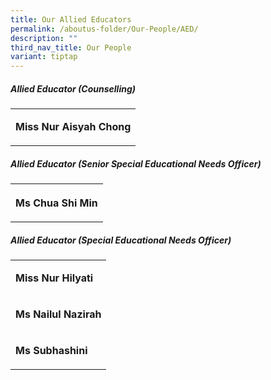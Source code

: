 ```yaml
---
title: Our Allied Educators
permalink: /aboutus-folder/Our-People/AED/
description: ""
third_nav_title: Our People
variant: tiptap
---
```

<h5>Allied Educator (Counselling)</h5>
<table style="minWidth: 25px">
<colgroup>
<col>
</colgroup>
<tbody>
<tr>
<td rowspan="1" colspan="1">
<p><strong>Miss Nur Aisyah Chong</strong>
</p>
</td>
</tr>
</tbody>
</table>
<p></p>
<h5>Allied Educator (Senior Special Educational Needs Officer)</h5>
<table style="minWidth: 25px">
<colgroup>
<col>
</colgroup>
<tbody>
<tr>
<th rowspan="1" colspan="1">
<p>Ms Chua Shi Min</p>
</th>
</tr>
</tbody>
</table>
<p></p>
<h5>Allied Educator (Special Educational Needs Officer)</h5>
<table style="minWidth: 25px">
<colgroup>
<col>
</colgroup>
<tbody>
<tr>
<td rowspan="1" colspan="1">
<p><strong>Miss Nur Hilyati</strong>
</p>
</td>
</tr>
<tr>
<td rowspan="1" colspan="1">
<p><strong>Ms Nailul Nazirah</strong>
</p>
</td>
</tr>
<tr>
<td rowspan="1" colspan="1">
<p><strong>Ms Subhashini</strong>
</p>
</td>
</tr>
</tbody>
</table>
<p></p>